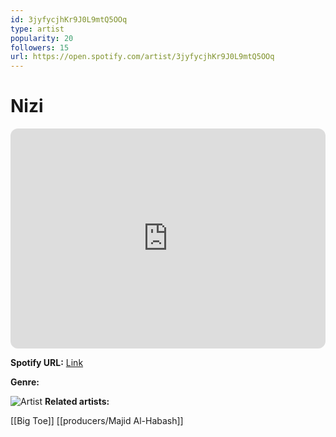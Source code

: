```yaml
---
id: 3jyfycjhKr9J0L9mtQ5OOq
type: artist
popularity: 20
followers: 15
url: https://open.spotify.com/artist/3jyfycjhKr9J0L9mtQ5OOq
---
```

# Nizi

<iframe style="border-radius:12px" src="https://open.spotify.com/embed/artist/3jyfycjhKr9J0L9mtQ5OOq" width="100%" height="352" frameBorder="0" allowfullscreen="" allow="autoplay; clipboard-write; encrypted-media; fullscreen; picture-in-picture" loading="lazy"></iframe>

**Spotify URL:** [Link](https://open.spotify.com/artist/3jyfycjhKr9J0L9mtQ5OOq)

**Genre:** 

![Artist](https://i.scdn.co/image/ab67616d0000b273c3702ffca4377b9660da1310)
**Related artists:**

[[Big Toe]]
[[producers/Majid Al-Habash]]
